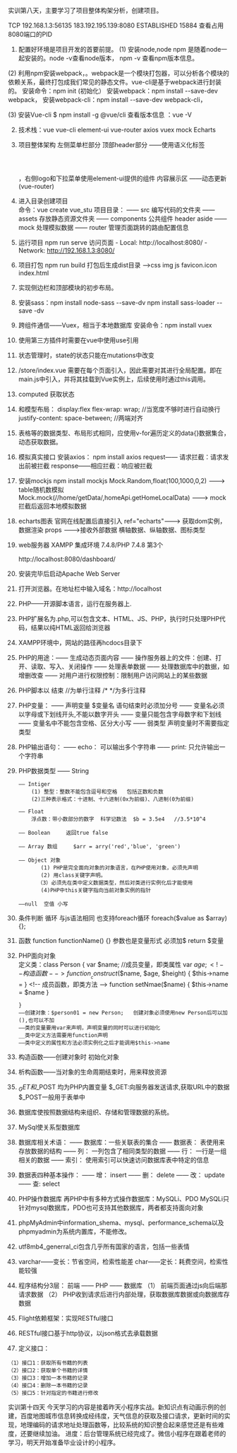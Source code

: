 实训第八天，主要学习了项目整体构架分析，创建项目。

TCP    192.168.1.3:56135      183.192.195.139:8080   ESTABLISHED     15884  查看占用8080端口的PID

1. 配置好环境是项目开发的首要前提。
(1) 安装node,node npm 是随着node一起安装的。node -v查看node版本， npm -v 查看npm版本信息。

(2) 利用npm安装webpack，。webpack是一个模块打包器，可以分析各个模块的依赖关系，最终打包成我们常见的静态文件。vue-cli是基于webpack进行封装的。
安装命令：npm init (初始化） 
安装webpack：npm install --save-dev webpack， 
安装webpack-cli：npm install --save-dev webpack-cli，

(3) 安装Vue-cli  $ npm install -g @vue/cli  查看版本信息 ：vue -V

2. 技术栈：vue vue-cli element-ui vue-router axios  vuex mock Echarts

3. 项目整体架构
    左侧菜单栏部分
    顶部header部分  ——使用语义化标签<header></header>，右侧logo和下拉菜单使用element-ui提供的组件
    内容展示区 ——动态更新(vue-router)

4. 进入目录创建项目   
    命令：vue create vue_stu
    项目目录：
        —— src 编写代码的文件夹
        —— assets 存放静态资源文件夹
        —— components 公共组件 header aside
        —— mock 处理模拟数据
        —— router 管理页面跳转的路由配置信息
5. 运行项目 npm run serve 
    访问页面 
            - Local:   http://localhost:8080/
            - Network: http://192.168.1.3:8080/
6. 项目打包 npm run build
    打包后生成dist目录 ——>css img js favicon.icon index.html

7. 实现侧边栏和顶部模块的初步布局。
8. 安装sass：npm install node-sass --save-dv
            npm install sass-loader --save -dv



1. 跨组件通信——Vuex，相当于本地数据库 安装命令：npm install vuex
2. 使用第三方插件时需要在vue中使用use引用

3. 状态管理时，state的状态只能在mutations中改变

4. /store/index.vue 需要在每个页面引入，因此需要对其进行全局配置。即在main.js中引入，并将其挂载到Vue实例上，后续使用时通过this调用。

4. computed 获取状态

5. 和模型布局：
    display:flex
    flex-wrap: wrap;   //当宽度不够时进行自动换行
    justify-content: space-between; //两端对齐

6.  表格等的数据类型、布局形式相同，应使用v-for遍历定义的data{}数据集合，动态获取数据。

7. 模拟真实接口 安装axios： npm install axios 
       request—— 请求拦截：请求发出前被拦截
      response——相应拦截：响应被拦截

8. 安装mockjs  npm install mockjs 
    Mock.Random,float(100,1000,0,2) ---> table随机数模拟
    Mock.mock(/\/home\/getData/,homeApi.getHomeLocalData) ---> mock拦截后返回本地模拟数据

9. echarts图表  官网在线配置后直接引入
    ref="echarts"---> 获取dom实例，数据渲染 
    props   --->接收外部数据
                    横轴数据、纵轴数据、图标类型


1. web服务器   XAMPP 集成环境  7.4.8/PHP 7.4.8 第3个

    http://localhost:8080/dashboard/

2. 安装完毕后启动Apache Web Server 

3. 打开浏览器。在地址栏中输入域名：http://localhost

4. PHP——开源脚本语言，运行在服务器上.

5. PHP扩展名为.php,可以包含文本、HTML、JS、PHP，执行时只处理PHP代码，结果以纯HTML返回给浏览器

6. XAMPP环境中，网站的路径再hcdocs目录下

7. PHP的用途：—— 生成动态页面内容
             —— 操作服务器上的文件：创建、打开、读取、写入、关闭操作
             —— 处理表单数据
             —— 处理数据库中的数据，如增删改查
             —— 对用户进行权限控制：限制用户访问网站上的某些数据

8. PHP脚本以 <?php 开始，以?>结束  //为单行注释     /* */为多行注释

9. PHP变量：
        —— 声明变量  $变量名   语句结束时必须加分号 
        —— 变量名必须以字母或下划线开头,不能以数字开头 
        —— 变量只能包含字母数字和下划线
        —— 变量名中不能包含空格、区分大小写
        —— 弱类型 声明变量时不需要指定类型

10. PHP输出语句：
            —— echo： 可以输出多个字符串
            —— print: 只允许输出一个字符串

10. PHP数据类型
        —— String

        —— Intiger 
            (1) 整型：整数不能包含逗号和空格   包括正数和负数   
            (2)三种表示格式：十进制、十六进制(0x为前缀)、八进制(0为前缀)

        —— Float
            浮点数：带小数部分的数字  科学记数法  $b = 3.5e4   //3.5*10^4  

        —— Boolean     返回true false

        —— Array 数组     $arr = arry('red','blue', 'green')

        —— Object 对象    
               (1) PHP是完全面向对象的对象语言，在PHP使用对象，必须先声明
               (2) 用class关键字声明。
              （3）必须先在类中定义数据类型，然后对类进行实例化后才能使用
               (4)PHP中this关键字指向当前对象实例的指针

        ——null  空值 小写

11. 条件判断 循环 与js语法相同 也支持foreach循环  foreach($value as $array) {};

12. 函数 function functionName() {}   参数也是变量形式 必须加$  return $变量

13. PHP面向对象  
     定义类：class Person {
            var $name;   //成员变量，即类属性
            var $age;
            <!-- 构造函数 -->
            function __construct($$name, $age, $height) {
                $this->name = 
            }
            <!-- 成员函数，即类方法 -->
            function setNmae($name) {
                $this->name = $name
            }

        }
        ——创建对象：$person01 = new Person;   创建对象必须使用new Person后可以加(),也可以不加
        ——类的变量要用var来声明，声明变量的同时可以进行初始化
        __类中定义方法需要用function声明  
        ——类中定义的属性和方法必须实例化之后才能调用$this->name

14. 构造函数——创建对象时 初始化对象

15. 析构函数——当对象的生命周期结束时，用来释放资源

16. $_GET 和$_POST 均为PHP内置变量
    $_GET:向服务器发送请求,获取URL中的数据
    $_POST一般用于表单中


1. 数据库使按照数据结构来组织、存储和管理数据的系统。

2. MySql使关系型数据库

3. 数据库相关术语：
            —— 数据库：一些关联表的集合
            —— 数据表： 表使用来存放数据的结构
            —— 列： 一列包含了相同类型的数据
            —— 行： 一行是一组相关的数据
            —— 索引： 使用索引可以快速访问数据库表中特定的信息

4. 数据表四种基本操作：
                —— 增： insert
                —— 删： delete
                —— 改： update
                —— 查: select

5. PHP操作数据库
    再PHP中有多种方式操作数据库：MySQLi、PDO
    MySQLi只针对mysql数据库，PDO也可支持其他数据库，两者都支持面向对象

6. phpMyAdmin中information_shema、mysql、performance_schema以及phpmyadmin为系统内置库，不能修改。

7. utf8mb4_generral_ci包含几乎所有国家的语言，包括一些表情

8. varchar——变长：节省空间，检索性能差
   char——定长：耗费空间，检索性能较强

9. 程序结构分3层：  前端 —— PHP —— 数据库
    （1） 前端页面通过js向后端那请求数据
    （2） PHP收到请求后进行内部处理，获取数据库数据或向数据库存数据

10. Flight依赖框架：实现RESTful接口

11. RESTful接口基于http协议，以json格式去承载数据

12.  定义接口：

    （1）接口1：获取所有书籍的列表
    （2）接口2：获取单个书籍的详情
    （3）接口3：增加一本书籍的记录
    （4）接口4：删除一本书籍的记录
    （5）接口5：针对指定的书籍进行修改


实训第十四天
今天学习的内容是接着昨天小程序实战。新知识点有动画示例的创建，百度地图城市信息转换成经纬度，天气信息的获取及接口请求，更新时间的实现，地理编码的请求地址处理函数等，比较系统的知识整合起来感觉还是有些难度，还要继续加油。
进度：后台管理系统已经完成了。微信小程序在跟着老师的学习，明天开始准备毕业设计的小程序。


